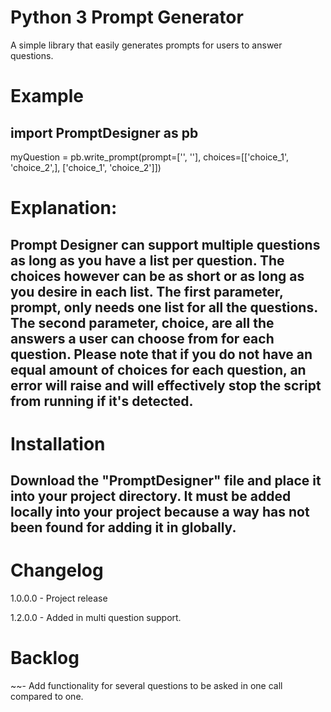 <h1>Python 3 Prompt Generator</h1>
    A simple library that easily generates prompts for users to answer questions.

# Example
<h2>import PromptDesigner as pb</h2>

myQuestion = pb.write_prompt(prompt=['', ''], choices=[['choice_1', 'choice_2',], ['choice_1', 'choice_2']])

# Explanation:
<h2>Prompt Designer can support multiple questions as long as you have a list per question. The choices however can be as short or as long as you desire in each list. The first parameter, prompt, only needs one list for all the questions. The second parameter, choice, are all the answers a user can choose from for each question. <b>Please note that if you do not have an equal amount of choices for each question, an error will raise and will effectively stop the script from running if it's detected.</b></h2> 

# Installation
<h2>Download the "PromptDesigner" file and place it into your project directory. It must be added locally into your project because a way has not been found for adding it in globally.

# Changelog 

1.0.0.0
    - Project release</h3>

1.2.0.0
    - Added in multi question support.


# Backlog

~~- Add functionality for several questions to be asked in one call compared to one.

